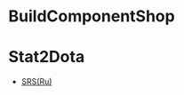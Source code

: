 # BuildComponentShop
# Stat2Dota
- [SRS(Ru)](https://github.com/VadimTagiev750504/BuildComponentShop/blob/master/Documentation/SRS(ru).md)
